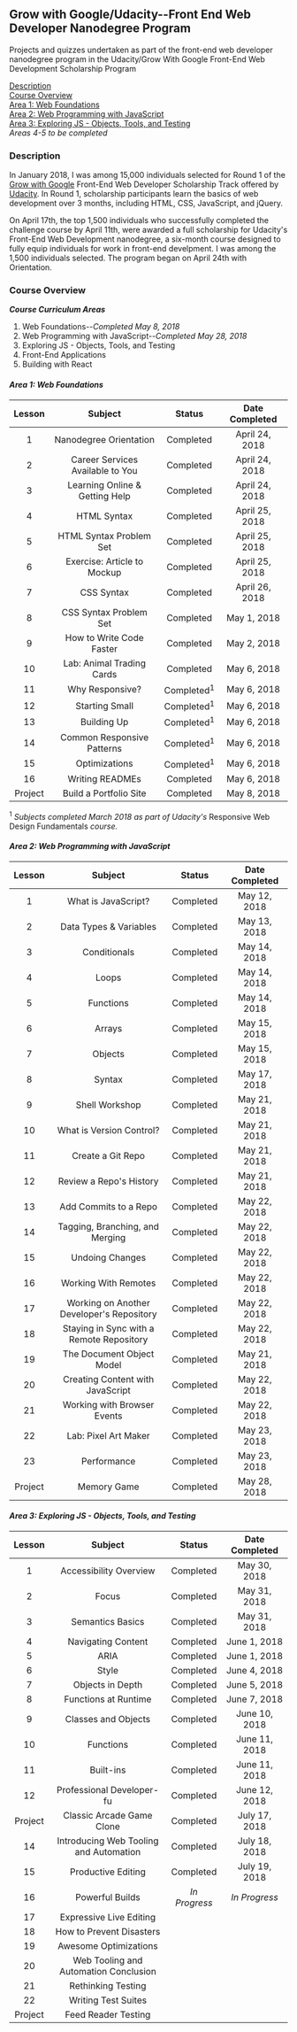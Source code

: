 ## Grow with Google/Udacity--Front End Web Developer Nanodegree Program

Projects and quizzes undertaken as part of the front-end web developer nanodegree program in the Udacity/Grow With Google Front-End Web Development Scholarship Program

[Description](#description)  
[Course Overview](#course-overview)  
[Area 1: Web Foundations](#area-1-web-foundations)  
[Area 2: Web Programming with JavaScript](#area-2-web-programming-with-javascript)  
[Area 3: Exploring JS - Objects, Tools, and Testing](#area-3-exploring-js---objects-tools-and-testing)  
_Areas 4-5 to be completed_

### Description
In January 2018, I was among 15,000 individuals selected for Round 1 of the [Grow with Google](https://grow.google) Front-End Web Developer Scholarship Track offered by [Udacity](https://www.udacity.com). In Round 1, scholarship participants learn the basics of web development over 3 months, including HTML, CSS, JavaScript, and jQuery.

On April 17th, the top 1,500 individuals who successfully completed the challenge course by April 11th, were awarded a full scholarship for Udacity's Front-End Web Development nanodegree, a six-month course designed to fully equip individuals for work in front-end develpment.  I was among the 1,500 individuals selected.  The program began on April 24th with Orientation.

### Course Overview
**_Course Curriculum Areas_**

1. Web Foundations--_Completed May 8, 2018_
2. Web Programming with JavaScript--_Completed May 28, 2018_
3. Exploring JS - Objects, Tools, and Testing
4. Front-End Applications
5. Building with React

#### _Area 1: Web Foundations_

|  Lesson  |          Subject	          |   Status    | Date Completed       |
|:--------:|:---------------------------:|:-----------:|:--------------------:|
|    1     | Nanodegree Orientation	    |  Completed  | April 24, 2018       |
|    2     | Career Services Available to You	  |  Completed  | April 24, 2018       |
|    3     | Learning Online & Getting Help	  |  Completed  | April 24, 2018       |
|    4     | HTML Syntax           	    |  Completed  | April 25, 2018       |
|    5     | HTML Syntax Problem Set	  |  Completed  | April 25, 2018       |
|    6     | Exercise: Article to Mockup|  Completed  | April 25, 2018       |
|    7     | CSS Syntax            	    |  Completed  | April 26, 2018       |
|    8     | CSS Syntax Problem Set	    |  Completed  | May 1, 2018          |
|    9     | How to Write Code Faster   |  Completed  | May 2, 2018          |
|    10    | Lab: Animal Trading Cards  |  Completed  | May 6, 2018          |
|    11    | Why Responsive?       	    |  Completed<sup>1</sup> | May 6, 2018          |
|    12    | Starting Small        	    |  Completed<sup>1</sup> | May 6, 2018          |
|    13    | Building Up           	    |  Completed<sup>1</sup> | May 6, 2018          |
|    14    | Common Responsive Patterns |  Completed<sup>1</sup> | May 6, 2018          |
|    15    | Optimizations         	    |  Completed<sup>1</sup> | May 6, 2018          |
|    16    | Writing READMEs            |  Completed  | May 6, 2018          |
| Project  | Build a Portfolio Site	    |  Completed  | May 8, 2018          |

<sup>1</sup> _Subjects completed March 2018 as part of Udacity's_ Responsive Web Design Fundamentals _course._


#### _Area 2: Web Programming with JavaScript_

|  Lesson  |          Subject	          |   Status    | Date Completed       |
|:--------:|:---------------------------:|:-----------:|:--------------------:|
|    1     | What is JavaScript?  	    |  Completed  | May 12, 2018         |
|    2     | Data Types & Variables 	  |  Completed  | May 13, 2018         |
|    3     | Conditionals           	  |  Completed  | May 14, 2018         |
|    4     | Loops                	    |  Completed  | May 14, 2018         |
|    5     | Functions              	  |  Completed  | May 14, 2018         |
|    6     | Arrays                     |  Completed  | May 15, 2018         |
|    7     | Objects              	    |  Completed  | May 15, 2018         |
|    8     | Syntax               	    |  Completed  | May 17, 2018         |
|    9     | Shell Workshop             |  Completed  | May 21, 2018         |
|    10    | What is Version Control?   |  Completed  | May 21, 2018         |
|    11    | Create a Git Repo          |  Completed  | May 21, 2018         |
|    12    | Review a Repo's History    |  Completed  | May 21, 2018         |
|    13    | Add Commits to a Repo 	    |  Completed  | May 22, 2018         |
|    14    | Tagging, Branching, and Merging|  Completed  | May 22, 2018         |
|    15    | Undoing Changes       	    |  Completed  | May 22, 2018         |
|    16    | Working With Remotes       |  Completed  | May 22, 2018         |
|    17    | Working on Another Developer's Repository|  Completed  | May 22, 2018         |
|    18    | Staying in Sync with a Remote Repository|  Completed  | May 22, 2018         |
|    19    | The Document Object Model  |  Completed  | May 21, 2018         |
|    20    | Creating Content with JavaScript|  Completed  | May 22, 2018         |
|    21    | Working with Browser Events|  Completed  | May 22, 2018         |
|    22    | Lab: Pixel Art Maker  	    |  Completed  | May 23, 2018         |
|    23    | Performance                |  Completed  | May 23, 2018         |
| Project  | Memory Game          	    |  Completed  | May 28, 2018         |

#### _Area 3: Exploring JS - Objects, Tools, and Testing_

|  Lesson  |          Subject	          |   Status    | Date Completed       |
|:--------:|:---------------------------:|:-----------:|:--------------------:|
|    1     | Accessibility Overview	    |  Completed  | May 30, 2018         |
|    2     | Focus                	    |  Completed  | May 31, 2018         |
|    3     | Semantics Basics     	    |  Completed  | May 31, 2018         |
|    4     | Navigating Content   	    |  Completed  | June 1, 2018         |
|    5     | ARIA  	                    |  Completed  | June 1, 2018         |
|    6     | Style                	    |  Completed  | June 4, 2018         |
|    7     | Objects in Depth     	    |  Completed  | June 5, 2018         |
|    8     | Functions at Runtime  	    |  Completed  | June 7, 2018         |
|    9     | Classes and Objects  	    |  Completed  | June 10, 2018        |
|    10    | Functions            	    |  Completed  | June 11, 2018        |
|    11    | Built-ins            	    |  Completed  | June 11, 2018        |
|    12    | Professional Developer-fu  |  Completed  | June 12, 2018        |
|  Project | Classic Arcade Game Clone  |  Completed  | July 17, 2018        |
|    14    | Introducing Web Tooling and Automation|  Completed  | July 18, 2018        |
|    15    | Productive Editing   	    |  Completed  | July 19, 2018        |
|    16    | Powerful Builds      	    |_In Progress_| _In Progress_        |
|    17    | Expressive Live Editing    |             |                      |
|    18    | How to Prevent Disasters   |             |                      |
|    19    | Awesome Optimizations 	    |             |                      |
|    20    | Web Tooling and Automation Conclusion|             |                      |
|    21    | Rethinking Testing    	    |             |                      |
|    22    | Writing Test Suites  	    |             |                      |
|  Project | Feed Reader Testing  	    |             |                      |
